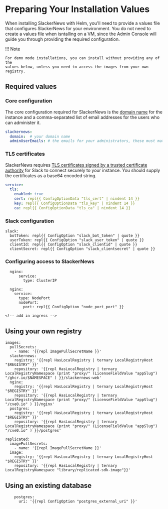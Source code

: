 # Preparing Your Installation Values

When installing SlackerNews with Helm, you'll need to provide a values file
that configures SlackerNews for your environment. You do not need to create a
values file when isntalling on a VM, since the Admin Console will guide you
through providing the required configuration.

!!! Note
    
    For demo mode installations, you can install without providing any of the
    values below, unless you need to access the images from your own registry.

## Required values

### Core configuration

The core configuration required for SlackerNews is the [domain name](/domain)
for the instance and a comma-separated list of email addresses for the users
who can administer it.

```yaml
slackernews:
  domain:  # your domain name
  adminUserEmails: # the emails for your administrators, these must match the emails they use to login to Slack
```

### TLS certificates

SlackerNews requires [TLS certificates signed by a trusted certificate
authority](/domain) for Slack to connect securely to your instance. You should
supply the certificates as a base64 encoded string.

```yaml
service:
  tls:
    enabled: true
    cert: repl{{ ConfigOptionData "tls_cert" | nindent 14 }}
    key: repl{{ ConfigOptionData "tls_key" | nindent 14 }}
    ca: repl{{ ConfigOptionData "tls_ca" | nindent 14 }}
```

### Slack configuration

    slack:
      botToken: repl{{ ConfigOption "slack_bot_token" | quote }}
      userToken: repl{{ ConfigOption "slack_user_token" | quote }}
      clientId: repl{{ ConfigOption "slack_clientid" | quote }}
      clientSecret: repl{{ ConfigOption "slack_clientsecret" | quote }}

### Configuring access to SlackerNews

      nginx:
          service:
            type: ClusterIP

      nginx:
        service:
          type: NodePort
          nodePort:
            port: repl{{ ConfigOption "node_port_port" }}

    <!-- add in ingress -->

## Using your own registry

    images:
      pullSecrets:
        - name: '{{repl ImagePullSecretName }}'
      slackernews:
        registry: '{{repl HasLocalRegistry | ternary LocalRegistryHost "$REGISTRY" }}'
        repository: '{{repl HasLocalRegistry | ternary LocalRegistryNamespace (print "proxy/" (LicenseFieldValue "appSlug") "/ghcr.io/$NAMESPACE" ) }}/slackernews-web'
      nginx:
        registry: '{{repl HasLocalRegistry | ternary LocalRegistryHost "$REGISTRY" }}'
        repository: '{{repl HasLocalRegistry | ternary LocalRegistryNamespace (print "proxy/" (LicenseFieldValue "appSlug") "/cve0.io" ) }}/nginx'
      postgres:
        registry: '{{repl HasLocalRegistry | ternary LocalRegistryHost "$REGISTRY" }}'
        repository: '{{repl HasLocalRegistry | ternary LocalRegistryNamespace (print "proxy/" (LicenseFieldValue "appSlug") "/cve0.io" ) }}/postgres'
 
    replicated:
      imagePullSecrets:
        - name: '{{repl ImagePullSecretName }}'
      image:
        registry: '{{repl HasLocalRegistry | ternary LocalRegistryHost "$REGISTRY" }}'
        repository: '{{repl HasLocalRegistry | ternary LocalRegistryNamespace "library/replicated-sdk-image"}}'

## Using an existing database

        postgres:
          uri: '{{repl ConfigOption "postgres_external_uri" }}'


